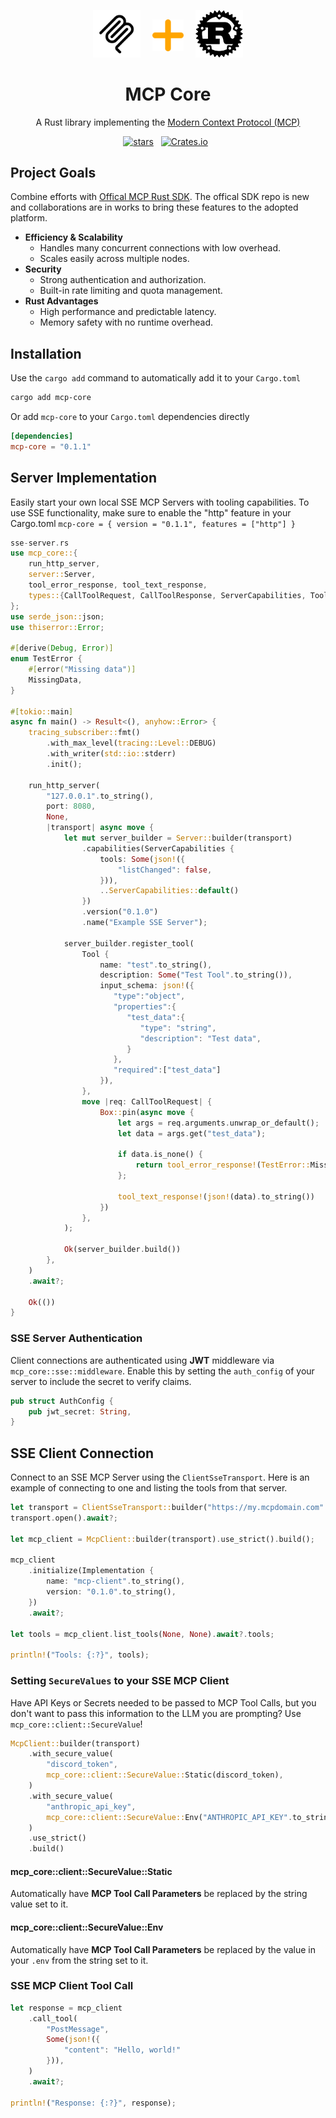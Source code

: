 <p align="center">
    <img src="imgs/mcp_logo.png" alt="mcp_logo" style="width: 15%; margin-right:3%;" />
    <img src="imgs/plus.svg" alt="plus_svg" style="width: 10%; margin-bottom: 2%;" />
    <img src="imgs/rust_logo.png" alt="rust_logo" style="width: 15%; margin-left:3%;" />
</p>
<p align="center">
<h1 align="center">MCP Core</h1>
<p align="center">
A Rust library implementing the <a href="https://modelcontextprotocol.io/introduction">Modern Context Protocol (MCP)</a>
</p>
<p align="center">
<a href="https://github.com/stevohuncho/mcp-core"><img src="https://img.shields.io/github/stars/stevohuncho/mcp-core?style=social" alt="stars" /></a>
&nbsp;
<a href="https://crates.io/crates/mcp-core"><img src="https://img.shields.io/crates/v/mcp-core" alt="Crates.io" /></a>
&nbsp;
</p>

## Project Goals
Combine efforts with [Offical MCP Rust SDK](https://github.com/modelcontextprotocol/rust-sdk). The offical SDK repo is new and collaborations are in works to bring these features to the adopted platform.
- **Efficiency & Scalability**
  - Handles many concurrent connections with low overhead.
  - Scales easily across multiple nodes.
- **Security**
  - Strong authentication and authorization.
  - Built-in rate limiting and quota management.
- **Rust Advantages**
  - High performance and predictable latency.
  - Memory safety with no runtime overhead.

## Installation

Use the `cargo add` command to automatically add it to your `Cargo.toml`
```bash
cargo add mcp-core
```
Or add `mcp-core` to your `Cargo.toml` dependencies directly
```toml
[dependencies]
mcp-core = "0.1.1"
```

## Server Implementation
Easily start your own local SSE MCP Servers with tooling capabilities. To use SSE functionality, make sure to enable the "http" feature in your Cargo.toml `mcp-core = { version = "0.1.1", features = ["http"] }`
```rs
sse-server.rs
use mcp_core::{
    run_http_server,
    server::Server,
    tool_error_response, tool_text_response,
    types::{CallToolRequest, CallToolResponse, ServerCapabilities, Tool, ToolResponseContent},
};
use serde_json::json;
use thiserror::Error;

#[derive(Debug, Error)]
enum TestError {
    #[error("Missing data")]
    MissingData,
}

#[tokio::main]
async fn main() -> Result<(), anyhow::Error> {
    tracing_subscriber::fmt()
        .with_max_level(tracing::Level::DEBUG)
        .with_writer(std::io::stderr)
        .init();

    run_http_server(
        "127.0.0.1".to_string(),
        port: 8080,
        None,
        |transport| async move {
            let mut server_builder = Server::builder(transport)
                .capabilities(ServerCapabilities {
                    tools: Some(json!({
                        "listChanged": false,
                    })),
                    ..ServerCapabilities::default()
                })
                .version("0.1.0")
                .name("Example SSE Server");

            server_builder.register_tool(
                Tool {
                    name: "test".to_string(),
                    description: Some("Test Tool".to_string()),
                    input_schema: json!({
                       "type":"object",
                       "properties":{
                          "test_data":{
                             "type": "string",
                             "description": "Test data",
                          }
                       },
                       "required":["test_data"]
                    }),
                },
                move |req: CallToolRequest| {
                    Box::pin(async move {
                        let args = req.arguments.unwrap_or_default();
                        let data = args.get("test_data");

                        if data.is_none() {
                            return tool_error_response!(TestError::MissingData);
                        };

                        tool_text_response!(json!(data).to_string())
                    })
                },
            );

            Ok(server_builder.build())
        },
    )
    .await?;

    Ok(())
}
```
### SSE Server Authentication
Client connections are authenticated using **JWT** middleware via `mcp_core::sse::middleware`. Enable this by setting the `auth_config` of your server to include the secret to verify claims.
```rs
pub struct AuthConfig {
    pub jwt_secret: String,
}
```
## SSE Client Connection
Connect to an SSE MCP Server using the `ClientSseTransport`. Here is an example of connecting to one and listing the tools from that server.
```rs
let transport = ClientSseTransport::builder("https://my.mcpdomain.com".to_string()).build();
transport.open().await?;

let mcp_client = McpClient::builder(transport).use_strict().build();

mcp_client
    .initialize(Implementation {
        name: "mcp-client".to_string(),
        version: "0.1.0".to_string(),
    })
    .await?;

let tools = mcp_client.list_tools(None, None).await?.tools;

println!("Tools: {:?}", tools);
```

### Setting `SecureValues` to your SSE MCP Client
Have API Keys or Secrets needed to be passed to MCP Tool Calls, but you don't want to pass this information to the LLM you are prompting? Use `mcp_core::client::SecureValue`!
```rs
McpClient::builder(transport)
    .with_secure_value(
        "discord_token",
        mcp_core::client::SecureValue::Static(discord_token),
    )
    .with_secure_value(
        "anthropic_api_key",
        mcp_core::client::SecureValue::Env("ANTHROPIC_API_KEY".to_string()),
    )
    .use_strict()
    .build()
```
#### mcp_core::client::SecureValue::Static
Automatically have **MCP Tool Call Parameters** be replaced by the string value set to it.
#### mcp_core::client::SecureValue::Env
Automatically have **MCP Tool Call Parameters** be replaced by the value in your `.env` from the string set to it.

### SSE MCP Client Tool Call
```rs
let response = mcp_client
    .call_tool(
        "PostMessage",
        Some(json!({
            "content": "Hello, world!"
        })),
    )
    .await?;

println!("Response: {:?}", response);
```